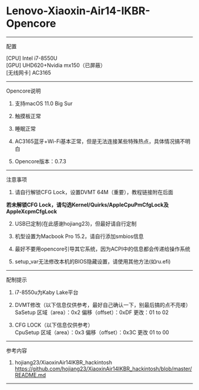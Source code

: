 # Lenovo-Xiaoxin-Air14-IKBR-Opencore
-----------------------------------------------------------------------------------------------------
配置

[CPU] Intel i7-8550U  
[GPU] UHD620+Nvidia mx150（已屏蔽）  
[无线网卡] AC3165

-----------------------------------------------------------------------------------------------------
Opencore说明

1. 支持macOS 11.0 Big Sur

2. 触摸板正常

3. 睡眠正常

4. AC3165蓝牙+Wi-Fi基本正常，但是无法连接某些特殊热点，具体情况搞不明白

5. Opencore版本：0.7.3

-----------------------------------------------------------------------------------------------------
注意事项

1. 请自行解锁CFG Lock，设置DVMT 64M（重要），教程链接附在后面

**若未解锁CFG Lock，请勾选Kernel/Quirks/AppleCpuPmCfgLock及AppleXcpmCfgLock**

2. USB已定制(在此感谢hojiang23)，但最好请自行定制

3. 机型设置为Macbook Pro 15.2，请自行添加smbios信息

4. 最好不要用opencore引导其它系统，因为ACPI中的信息都会传递给操作系统

5. setup_var无法修改本机的BIOS隐藏设置，请使用其他方法(如ru.efi)

-----------------------------------------------------------------------------------------------------
配制提示

1. i7-8550u为Kaby Lake平台
  
2. DVMT修改（以下信息仅供参考，最好自己确认一下，别最后搞的点不亮喽）  
 SaSetup
 区域（area）：0x2
 偏移（offset）：0xDF
 更改：01 to 02
 
3. CFG LOCK（以下信息仅供参考）  
 CpuSetup
 区域（area）：0x3
 偏移（offset）：0x3C
 更改 01 to 00
 
 
-----------------------------------------------------------------------------------------------------
参考内容

1. hojiang23/XiaoxinAir14IKBR_hackintosh   
https://github.com/hojiang23/XiaoxinAir14IKBR_hackintosh/blob/master/README.md

-----------------------------------------------------------------------------------------------------
